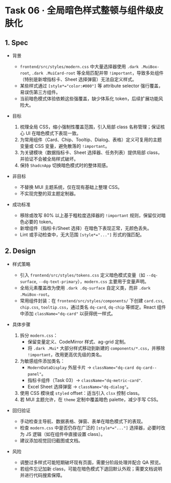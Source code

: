 # Task 06 · 全局暗色样式整顿与组件级皮肤化

## 1. Spec

- 背景  
  - `frontend/src/styles/modern.css` 中大量选择器使用 `.dark .MuiBox-root`, `.dark .MuiCard-root` 等全局匹配并带 `!important`，导致多处组件（特别是新增指标卡、Sheet 选择弹窗）无法自定义样式。  
  - 某些样式通过 `[style*="color:#000"]` 等 attribute selector 强行覆盖，易误伤第三方组件。  
  - 当前暗色模式体验依赖这些强覆盖，缺少体系化 token，后续扩展功能风险大。

- 目标  
  1. 梳理全局 CSS，缩小强制性覆盖范围，引入局部 class 名称管理；保证核心 UI 在暗色模式下表现一致。  
  2. 为常用组件（Card、Chip、Tooltip、Dialog、表格）定义可复用的主题变量或 CSS 变量，避免散落的 `!important`。  
  3. 为关键模块（数据指标卡、Sheet 选择器、任务列表）提供局部 class，并验证不会被全局样式破坏。  
  4. 保持 `ShadcnApp` 切换暗色模式时的整体观感。

- 非目标  
  - 不替换 MUI 主题系统，仅在现有基础上整理 CSS。  
  - 不实现完整的双主题定制器。

- 成功标准  
  - 移除或改写 80% 以上基于粗粒度选择器的 `!important` 规则，保留仅对暗色必要的 token。  
  - 新增组件（指标卡/Sheet 选择）在暗色下表现正常，无颜色丢失。  
  - Lint 或手动检查中，无大范围 `[style*="..."]` 形式的强匹配。

## 2. Design

- 样式策略  
  - 引入 `frontend/src/styles/tokens.css` 定义暗色模式变量（如 `--dq-surface`, `--dq-text-primary`），`modern.css` 主要用于变量声明。  
  - 全局元素覆盖改为使用 `.dark .dq-surface` 自定义类，而非 `.dark .MuiBox-root`。  
  - 常用组件封装：在 `frontend/src/styles/components/` 下创建 `card.css`, `chip.css`, `tooltip.css`，通过类名 `dq-card`, `dq-chip` 等绑定。React 组件中添加 `className="dq-card"` 以获得统一样式。

- 具体步骤  
  1. 拆分 `modern.css`：  
     - 保留变量定义、CodeMirror 样式、ag-grid 定制。  
     - 将 `.dark .Mui*` 大部分样式移动到新建的 `components/*.css`，并移除 `!important`，改用更高优先级的类名。  
  2. 为敏感组件添加类名：  
     - `ModernDataDisplay` 外层卡片 → `className="dq-card dq-card--panel"`。  
     - 指标卡组件（Task 03）→ `className="dq-metric-card"`.  
     - Excel Sheet 选择弹窗 → `className="dq-dialog"`。  
  3. 使用 CSS 模块或 `styled` offset：适当引入 `clsx` 控制 class。  
  4. 若 MUI 主题允许，在 `theme` 定制中覆盖暗色 palette，减少手写 CSS。

- 回归验证  
  - 手动检查主导航、数据表格、弹窗、表单在暗色模式下的表现。  
  - 检查 `modern.css` 中是否仍存在广泛的 `[style*="..."]` 选择器，必要时改为 JS 逻辑（如在组件中直接设置 class）。  
  - 建议添加视觉回归截图或文档。

- 风险  
  - 调整过多样式可能短期破坏现有页面，需要分阶段处理并配合 QA 预览。  
  - 若组件忘记加新 class，可能在暗色模式下退回默认外观；需要文档说明并进行代码搜索保障。
